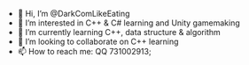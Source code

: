 - 👋 Hi, I’m @DarkComLikeEating
- 👀 I’m interested in C++ & C# learning and Unity gamemaking
- 🌱 I’m currently learning C++, data structure & algorithm
- 💞️ I’m looking to collaborate on C++ learning
- 📫 How to reach me: QQ 731002913; 

<!---
DarkComLikeEating/DarkComLikeEating is a ✨ special ✨ repository because its `README.md` (this file) appears on your GitHub profile.
You can click the Preview link to take a look at your changes.
--->
